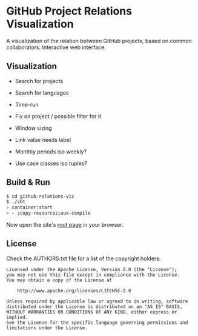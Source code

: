 # GitHub Project Relations Visualization

A visualization of the relation between GitHub projects, based on common
collaborators. Interactive web interface.

## Visualization

 * Search for projects
 * Search for languages
 * Time-run
 * Fix on project / possible filter for it
 * Window sizing
 * Link value needs label

 * Monthly periods iso weekly?
 * Use case classes iso tuples?

## Build & Run

```sh
$ cd github-relations-viz
$ ./sbt
> container:start
> ~ ;copy-resources;aux-compile
```

Now open the site's [root page](http://localhost:8080/) in your browser.

## License

Check the AUTHORS.txt file for a list of the copyright holders.

    Licensed under the Apache License, Version 2.0 (the "License");
    you may not use this file except in compliance with the License.
    You may obtain a copy of the License at
    
        http://www.apache.org/licenses/LICENSE-2.0
    
    Unless required by applicable law or agreed to in writing, software
    distributed under the License is distributed on an "AS IS" BASIS,
    WITHOUT WARRANTIES OR CONDITIONS OF ANY KIND, either express or implied.
    See the License for the specific language governing permissions and
    limitations under the License.
